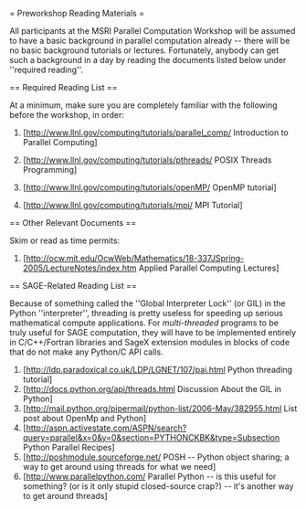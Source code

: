 = Preworkshop Reading Materials =

All participants at the MSRI Parallel Computation Workshop will be assumed to have a basic background in parallel computation already -- there will be no basic background tutorials or lectures.   Fortunately, anybody can get such a background in a day by reading the documents listed below under ''required reading''.

== Required Reading List ==

At a minimum, make sure you are completely familiar with the following before the workshop, in order:

 1. [http://www.llnl.gov/computing/tutorials/parallel_comp/ Introduction to Parallel Computing]

 2. [http://www.llnl.gov/computing/tutorials/pthreads/ POSIX Threads Programming]

 3. [http://www.llnl.gov/computing/tutorials/openMP/ OpenMP tutorial]

 4. [http://www.llnl.gov/computing/tutorials/mpi/ MPI Tutorial]

== Other Relevant Documents ==

Skim or read as time permits:

 1. [http://ocw.mit.edu/OcwWeb/Mathematics/18-337JSpring-2005/LectureNotes/index.htm Applied Parallel Computing Lectures]


== SAGE-Related Reading List ==

Because of something called the ''Global Interpreter Lock'' (or GIL) in the Python ''interpreter'', threading is pretty useless for speeding up serious mathematical compute applications.  For *multi-threaded* programs to be truly useful for SAGE computation, they will have to be implemented entirely in C/C++/Fortran libraries and SageX extension modules in blocks of code that do not make any Python/C API calls.  

 1. [http://ldp.paradoxical.co.uk/LDP/LGNET/107/pai.html Python threading tutorial]
 2. [http://docs.python.org/api/threads.html Discussion About the GIL in Python]
 3. [http://mail.python.org/pipermail/python-list/2006-May/382955.html List post about OpenMp and Python]
 4. [http://aspn.activestate.com/ASPN/search?query=parallel&x=0&y=0&section=PYTHONCKBK&type=Subsection Python Parallel Recipes]
 5. [http://poshmodule.sourceforge.net/ POSH -- Python object sharing; a way to get around using threads for what we need]
 6. [http://www.parallelpython.com/ Parallel Python -- is this useful for something? (or is it only stupid closed-source crap?) -- it's another way to get around threads]
